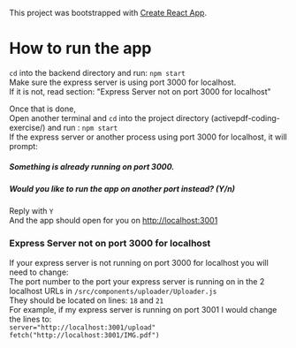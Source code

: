 This project was bootstrapped with [Create React App](https://github.com/facebook/create-react-app).

# How to run the app
`cd` into the backend directory and run: `npm start`  
Make sure the express server is using port 3000 for localhost.  
If it is not, read section: "Express Server not on port 3000 for localhost"

Once that is done,   
Open another terminal and `cd` into the project directory (activepdf-coding-exercise/) and run : `npm start`  
If the express server or another process using port 3000 for localhost, it will prompt:  
##### Something is already running on port 3000.
##### Would you like to run the app on another port instead? (Y/n)
Reply with `Y`  
And the app should open for you on [http://localhost:3001](http://localhost:3001)


### Express Server not on port 3000 for localhost
If your express server is not running on port 3000 for localhost you will need to change:  
The port number to the port your express server is running on in the 2 localhost URLs in `/src/components/uploader/Uploader.js`  
They should be located on lines: `18` and `21`  
For example, if my express server is running on port 3001 I would change the lines to:  
`server="http://localhost:3001/upload"`  
`fetch("http://localhost:3001/IMG.pdf")`  
